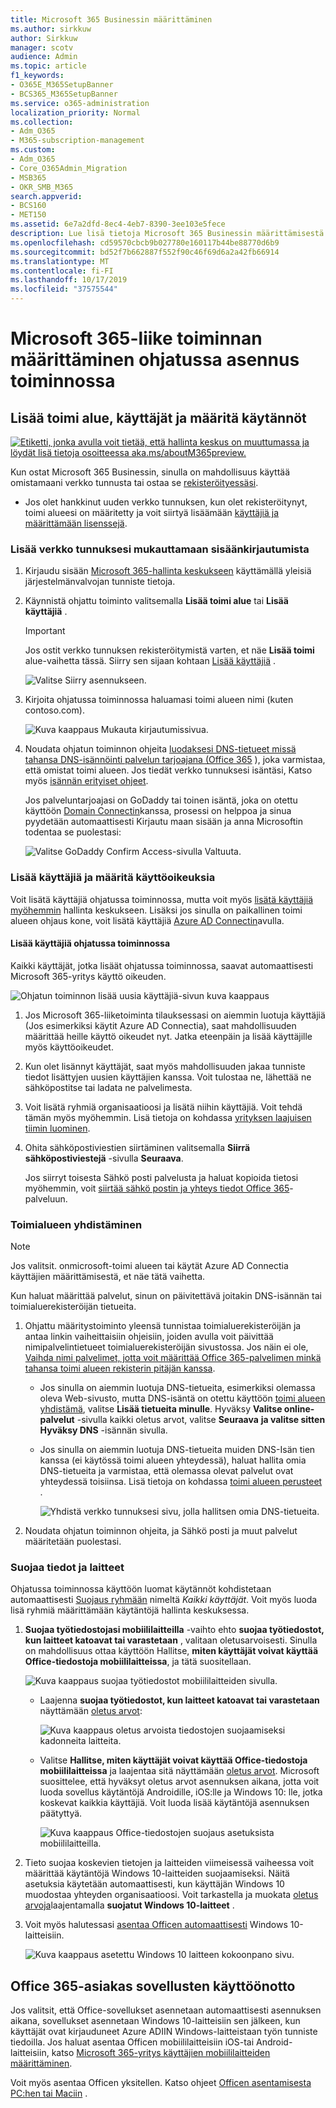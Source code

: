 ```yaml
---
title: Microsoft 365 Businessin määrittäminen
ms.author: sirkkuw
author: Sirkkuw
manager: scotv
audience: Admin
ms.topic: article
f1_keywords:
- O365E_M365SetupBanner
- BCS365_M365SetupBanner
ms.service: o365-administration
localization_priority: Normal
ms.collection:
- Adm_O365
- M365-subscription-management
ms.custom:
- Adm_O365
- Core_O365Admin_Migration
- MSB365
- OKR_SMB_M365
search.appverid:
- BCS160
- MET150
ms.assetid: 6e7a2dfd-8ec4-4eb7-8390-3ee103e5fece
description: Lue lisä tietoja Microsoft 365 Businessin määrittämisestä.
ms.openlocfilehash: cd59570cbcb9b027780e160117b44be88770d6b9
ms.sourcegitcommit: bd52f7b662887f552f90c46f69d6a2a42fb66914
ms.translationtype: MT
ms.contentlocale: fi-FI
ms.lasthandoff: 10/17/2019
ms.locfileid: "37575544"
---
```

# <a name="set-up-microsoft-365-business-in-the-setup-wizard"></a>Microsoft 365-liike toiminnan määrittäminen ohjatussa asennus toiminnossa

## <a name="add-your-domain-users-and-set-up-policies"></a>Lisää toimi alue, käyttäjät ja määritä käytännöt

[![Etiketti, jonka avulla voit tietää, että hallinta keskus on muuttumassa ja löydät lisä tietoja osoitteessa aka.ms/aboutM365preview.](media/m365admincenterchanging.png)](https://docs.microsoft.com/office365/admin/microsoft-365-admin-center-preview)

Kun ostat Microsoft 365 Businessin, sinulla on mahdollisuus käyttää omistamaani verkko tunnusta tai ostaa se [rekisteröityessäsi](sign-up.md).

- Jos olet hankkinut uuden verkko tunnuksen, kun olet rekisteröitynyt, toimi alueesi on määritetty ja voit siirtyä lisäämään [käyttäjiä ja määrittämään lisenssejä](#add-users-and-assign-licenses).

### <a name="add-your-domain-to-personalize-sign-in"></a>Lisää verkko tunnuksesi mukauttamaan sisäänkirjautumista

1. Kirjaudu sisään [Microsoft 365-hallinta keskukseen](https://admin.microsoft.com) käyttämällä yleisiä järjestelmänvalvojan tunniste tietoja. 

2. Käynnistä ohjattu toiminto valitsemalla **Lisää toimi alue** tai **Lisää käyttäjiä** .
    > [!IMPORTANT]
    > Jos ostit verkko tunnuksen rekisteröitymistä varten, et näe **Lisää toimi** alue-vaihetta tässä. Siirry sen sijaan kohtaan [Lisää käyttäjiä](#add-users-and-assign-licenses) .

    ![Valitse Siirry asennukseen.](media/gotosetupinadmincenter.png)
    
3. Kirjoita ohjatussa toiminnossa haluamasi toimi alueen nimi (kuten contoso.com).


    ![Kuva kaappaus Mukauta kirjautumissivua.](media/personalizesignin.png)

    
4. Noudata ohjatun toiminnon ohjeita [luodaksesi DNS-tietueet missä tahansa DNS-isännöinti palvelun tarjoajana (Office 365](https://docs.microsoft.com/office365/admin/get-help-with-domains/create-dns-records-at-any-dns-hosting-provider) ), joka varmistaa, että omistat toimi alueen. Jos tiedät verkko tunnuksesi isäntäsi, Katso myös [isännän erityiset ohjeet](https://docs.microsoft.com/office365/admin/get-help-with-domains/set-up-your-domain-host-specific-instructions).

    Jos palveluntarjoajasi on GoDaddy tai toinen isäntä, joka on otettu käyttöön [Domain Connectin](https://docs.microsoft.com/office365/admin/get-help-with-domains/domain-connect)kanssa, prosessi on helppoa ja sinua pyydetään automaattisesti Kirjautu maan sisään ja anna Microsoftin todentaa se puolestasi:

    ![Valitse GoDaddy Confirm Access-sivulla Valtuuta.](media/godaddyauth.png)

### <a name="add-users-and-assign-licenses"></a>Lisää käyttäjiä ja määritä käyttöoikeuksia

Voit lisätä käyttäjiä ohjatussa toiminnossa, mutta voit myös [lisätä käyttäjiä myöhemmin](add-users-m365b.md) hallinta keskukseen. Lisäksi jos sinulla on paikallinen toimi alueen ohjaus kone, voit lisätä käyttäjiä [Azure AD Connectin](https://docs.microsoft.com/azure/active-directory/hybrid/how-to-connect-install-express)avulla.

#### <a name="add-users-in-the-wizard"></a>Lisää käyttäjiä ohjatussa toiminnossa

Kaikki käyttäjät, jotka lisäät ohjatussa toiminnossa, saavat automaattisesti Microsoft 365-yritys käyttö oikeuden.

![Ohjatun toiminnon lisää uusia käyttäjiä-sivun kuva kaappaus](media/addnewuserspage.png)

1. Jos Microsoft 365-liiketoiminta tilauksessasi on aiemmin luotuja käyttäjiä (Jos esimerkiksi käytit Azure AD Connectia), saat mahdollisuuden määrittää heille käyttö oikeudet nyt. Jatka eteenpäin ja lisää käyttäjille myös käyttöoikeudet.

2. Kun olet lisännyt käyttäjät, saat myös mahdollisuuden jakaa tunniste tiedot lisättyjen uusien käyttäjien kanssa. Voit tulostaa ne, lähettää ne sähköpostitse tai ladata ne palvelimesta.

3. Voit lisätä ryhmiä organisaatioosi ja lisätä niihin käyttäjiä. Voit tehdä tämän myös myöhemmin. Lisä tietoja on kohdassa [yrityksen laajuisen tiimin luominen](https://support.office.com/article/037bb27a-bcc9-48fe-8d72-44d9482420a3).

4. Ohita sähköpostiviestien siirtäminen valitsemalla **Siirrä sähköpostiviestejä** -sivulla **Seuraava**. 

    Jos siirryt toisesta Sähkö posti palvelusta ja haluat kopioida tietosi myöhemmin, voit [siirtää sähkö postin ja yhteys tiedot Office 365](https://support.office.com/article/a3e3bddb-582e-4133-8670-e61b9f58627e)-palveluun.


### <a name="connect-your-domain"></a>Toimialueen yhdistäminen

> [!NOTE]
> Jos valitsit. onmicrosoft-toimi alueen tai käytät Azure AD Connectia käyttäjien määrittämisestä, et näe tätä vaihetta.
  
Kun haluat määrittää palvelut, sinun on päivitettävä joitakin DNS-isännän tai toimialuerekisteröijän tietueita.
  
1. Ohjattu määritystoiminto yleensä tunnistaa toimialuerekisteröijän ja antaa linkin vaiheittaisiin ohjeisiin, joiden avulla voit päivittää nimipalvelintietueet toimialuerekisteröijän sivustossa. Jos näin ei ole, [Vaihda nimi palvelimet, jotta voit määrittää Office 365-palvelimen minkä tahansa toimi alueen rekisterin pitäjän kanssa](https://support.office.com/article/a8b487a9-2a45-4581-9dc4-5d28a47010a2). 

    - Jos sinulla on aiemmin luotuja DNS-tietueita, esimerkiksi olemassa oleva Web-sivusto, mutta DNS-isäntä on otettu käyttöön [toimi alueen yhdistämä](https://docs.microsoft.com/office365/admin/get-help-with-domains/domain-connect), valitse **Lisää tietueita minulle**. Hyväksy **Valitse online-palvelut** -sivulla kaikki oletus arvot, valitse **Seuraava** **ja valitse sitten Hyväksy DNS** -isännän sivulla.
    - Jos sinulla on aiemmin luotuja DNS-tietueita muiden DNS-Isän tien kanssa (ei käytössä toimi alueen yhteydessä), haluat hallita omia DNS-tietueita ja varmistaa, että olemassa olevat palvelut ovat yhteydessä toisiinsa. Lisä tietoja on kohdassa [toimi alueen perusteet](https://docs.microsoft.com/office365/admin/get-help-with-domains/dns-basics) .

        ![Yhdistä verkko tunnuksesi sivu, jolla hallitsen omia DNS-tietueita.](media/connectyourdomainpage.png)

2. Noudata ohjatun toiminnon ohjeita, ja Sähkö posti ja muut palvelut määritetään puolestasi.

### <a name="protect-data-and-devices"></a>Suojaa tiedot ja laitteet 

Ohjatussa toiminnossa käyttöön luomat käytännöt kohdistetaan automaattisesti [Suojaus ryhmään](https://docs.microsoft.com/office365/admin/create-groups/compare-groups#security-groups) nimeltä *Kaikki käyttäjät*. Voit myös luoda lisä ryhmiä määrittämään käytäntöjä hallinta keskuksessa.

1. **Suojaa työtiedostojasi mobiililaitteilla** -vaihto ehto **suojaa työtiedostot, kun laitteet katoavat tai varastetaan** , valitaan oletusarvoisesti. Sinulla on mahdollisuus ottaa käyttöön Hallitse, **miten käyttäjät voivat käyttää Office-tiedostoja mobiililaitteissa**, ja tätä suositellaan.

    ![Kuva kaappaus suojaa työtiedostot mobiililaitteiden sivulla.](media/protectworkfilesondevices.png)

     - Laajenna **suojaa työtiedostot, kun laitteet katoavat tai varastetaan** näyttämään [oletus arvot](protect-work-files-on-lost-or-stolen-device.md):

        ![Kuva kaappaus oletus arvoista tiedostojen suojaamiseksi kadonneita laitteita.](media/protectworkfilesondevicesdefault.png)

    - Valitse **Hallitse, miten käyttäjät voivat käyttää Office-tiedostoja mobiililaitteissa** ja laajentaa sitä näyttämään [oletus arvot](manage-user-access-on-mobile-devices.md). Microsoft suosittelee, että hyväksyt oletus arvot asennuksen aikana, jotta voit luoda sovellus käytäntöjä Androidille, iOS:lle ja Windows 10: lle, jotka koskevat kaikkia käyttäjiä. Voit luoda lisää käytäntöjä asennuksen päätyttyä.

        ![Kuva kaappaus Office-tiedostojen suojaus asetuksista mobiililaitteilla.](media/useraccessonmobile.png)

2. Tieto suojaa koskevien tietojen ja laitteiden viimeisessä vaiheessa voit määrittää käytäntöjä Windows 10-laitteiden suojaamiseksi. Näitä asetuksia käytetään automaattisesti, kun käyttäjän Windows 10 muodostaa yhteyden organisaatioosi. Voit tarkastella ja muokata [oletus arvoja](secure-windows-10-devices.md)laajentamalla **suojatut Windows 10-laitteet** .
3. Voit myös halutessasi [asentaa Officen automaattisesti](install-office-on-windows-10-during-setup.md) Windows 10-laitteisiin.

    ![Kuva kaappaus asetettu Windows 10 laitteen kokoonpano sivu.](media/setwin10config.png)


## <a name="deploy-office-365-client-apps"></a>Office 365-asiakas sovellusten käyttöönotto

Jos valitsit, että Office-sovellukset asennetaan automaattisesti asennuksen aikana, sovellukset asennetaan Windows 10-laitteisiin sen jälkeen, kun käyttäjät ovat kirjauduneet Azure ADIIN Windows-laitteistaan työn tunniste tiedoilla.
Jos haluat asentaa Officen mobiililaitteisiin iOS-tai Android-laitteisiin, katso [Microsoft 365-yritys käyttäjien mobiililaitteiden määrittäminen](set-up-mobile-devices.md).

Voit myös asentaa Officen yksitellen. Katso ohjeet [Officen asentamisesta PC:hen tai Maciin](https://support.office.com/article/4414eaaf-0478-48be-9c42-23adc4716658) .

